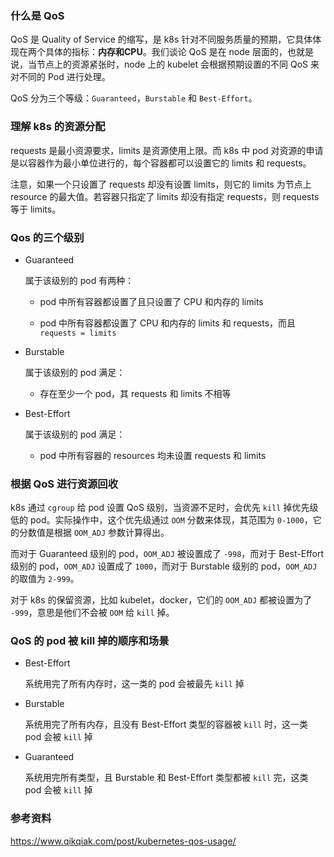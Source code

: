 ### 什么是 QoS

QoS 是 Quality of Service 的缩写，是 k8s 针对不同服务质量的预期，它具体体现在两个具体的指标：**内存和CPU**。我们谈论 QoS 是在 node 层面的，也就是说，当节点上的资源紧张时，node 上的 kubelet 会根据预期设置的不同 QoS 来对不同的 Pod 进行处理。

QoS 分为三个等级：`Guaranteed`，`Burstable` 和 `Best-Effort`。

### 理解 k8s 的资源分配

requests 是最小资源要求，limits 是资源使用上限。而 k8s 中 pod 对资源的申请是以容器作为最小单位进行的，每个容器都可以设置它的 limits 和 requests。

注意，如果一个只设置了 requests 却没有设置 limits，则它的 limits 为节点上 resource 的最大值。若容器只指定了 limits 却没有指定 requests，则 requests 等于 limits。

### Qos 的三个级别

+ Guaranteed

    属于该级别的 pod 有两种：

    + pod 中所有容器都设置了且只设置了 CPU 和内存的 limits

    + pod 中所有容器都设置了 CPU 和内存的 limits 和 requests，而且 `requests = limits`

+ Burstable

    属于该级别的 pod 满足：

    + 存在至少一个 pod，其 requests 和 limits 不相等

+ Best-Effort

    属于该级别的 pod 满足：

    + pod 中所有容器的 resources 均未设置 requests 和 limits

### 根据 QoS 进行资源回收

k8s 通过 `cgroup` 给 pod 设置 QoS 级别，当资源不足时，会优先 `kill` 掉优先级低的 pod。实际操作中，这个优先级通过 `OOM` 分数来体现，其范围为 `0-1000`，它的分数值是根据 `OOM_ADJ` 参数计算得出。

而对于 Guaranteed 级别的 pod，`OOM_ADJ` 被设置成了 `-998`，而对于 Best-Effort 级别的 pod，`OOM_ADJ` 设置成了 `1000`，而对于 Burstable 级别的 pod，`OOM_ADJ` 的取值为 `2-999`。

对于 k8s 的保留资源，比如 kubelet，docker，它们的 `OOM_ADJ` 都被设置为了 `-999`，意思是他们不会被 `OOM` 给 `kill` 掉。

### QoS 的 pod 被 kill 掉的顺序和场景

+ Best-Effort

    系统用完了所有内存时，这一类的 pod 会被最先 `kill` 掉

+ Burstable

    系统用完了所有内存，且没有 Best-Effort 类型的容器被 `kill` 时，这一类 pod 会被 `kill` 掉

+ Guaranteed

    系统用完所有类型，且 Burstable 和 Best-Effort 类型都被 `kill` 完，这类 pod 会被 `kill` 掉

### 参考资料

https://www.qikqiak.com/post/kubernetes-qos-usage/